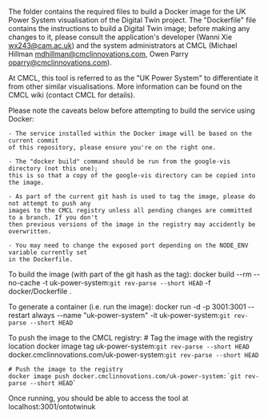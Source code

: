 The folder contains the required files to build a Docker image for the UK Power System visualisation
of the Digital Twin project. The "Dockerfile" file contains the instructions to build a Digital Twin
image; before making any changes to it, please consult the application's developer
(Wanni Xie <wx243@cam.ac.uk>) and the system administrators at CMCL
(Michael Hillman <mdhillman@cmclinnovations.com>, Owen Parry <oparry@cmclinnovations.com>).

At CMCL, this tool is referred to as the "UK Power System" to differentiate it from other
similar visualisations. More information can be found on the CMCL wiki (contact CMCL for details).

Please note the caveats below before attempting to build the service using Docker:

	- The service installed within the Docker image will be based on the current commit 
	of this repository, please ensure you're on the right one.

	- The "docker build" command should be run from the google-vis directory (not this one); 
	this is so that a copy of the google-vis directory can be copied into the image.
	
	- As part of the current git hash is used to tag the image, please do not attempt to push any
	images to the CMCL registry unless all pending changes are committed to a branch. If you don't
	then previous versions of the image in the registry may accidently be overwritten.
	
	- You may need to change the exposed port depending on the NODE_ENV variable currently set
	in the Dockerfile. 

	
To build the image (with part of the git hash as the tag):
	docker build --rm --no-cache -t uk-power-system:`git rev-parse --short HEAD` -f docker/Dockerfile .
	
To generate a container (i.e. run the image):
	docker run -d -p 3001:3001 --restart always --name "uk-power-system" -it uk-power-system:`git rev-parse --short HEAD`
	
To push the image to the CMCL registry:
	# Tag the image with the registry location
	docker image tag uk-power-system:`git rev-parse --short HEAD` docker.cmclinnovations.com/uk-power-system:`git rev-parse --short HEAD`
	
	# Push the image to the registry
	docker image push docker.cmclinnovations.com/uk-power-system:`git rev-parse --short HEAD`
	
	
Once running, you should be able to access the tool at localhost:3001/ontotwinuk